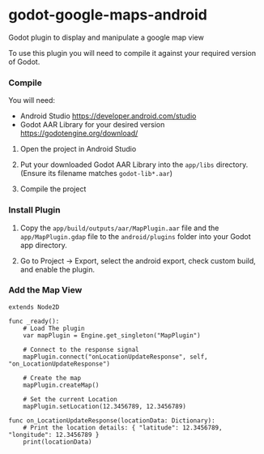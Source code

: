 # godot-google-maps-android

Godot plugin to display and manipulate a google map view

To use this plugin you will need to compile it against your required version of Godot.

### Compile

You will need:

-   Android Studio https://developer.android.com/studio
-   Godot AAR Library for your desired version https://godotengine.org/download/

1. Open the project in Android Studio
2. Put your downloaded Godot AAR Library into the `app/libs` directory. (Ensure its filename matches `godot-lib*.aar`)

3. Compile the project

### Install Plugin

1. Copy the `app/build/outputs/aar/MapPlugin.aar` file and the `app/MapPlugin.gdap` file to the `android/plugins` folder into your Godot app directory.

2. Go to Project -> Export, select the android export, check custom build, and enable the plugin.

### Add the Map View

```gdscript
extends Node2D

func _ready():
    # Load The plugin
    var mapPlugin = Engine.get_singleton("MapPlugin")

    # Connect to the response signal
    mapPlugin.connect("onLocationUpdateResponse", self, "on_LocationUpdateResponse")

    # Create the map
    mapPlugin.createMap()

    # Set the current Location
    mapPlugin.setLocation(12.3456789, 12.3456789)

func on_LocationUpdateResponse(locationData: Dictionary):
    # Print the location details: { "latitude": 12.3456789, "longitude": 12.3456789 }
    print(locationData)

```
